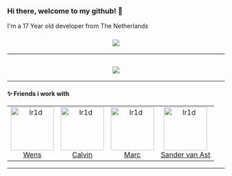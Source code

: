 ### Hi there, welcome to my github! 👋
I'm a 17 Year old developer from The Netherlands

<h3 align="center">
  <a href="https://discord.com/users/228547365848612864" alt="Discord">
      <img src="https://img.shields.io/badge/DISCORD-SKELIC%235899-7289da"/>
  </a>
</h3>

<hr>

<h2 align="center">
  <a href="https://github.com/SKELIC">
    <img align="center" src="https://github-readme-stats.vercel.app/api?username=SKELIC&count_private=true">
  </a>
  <br>
</h2>

---

#### :sparkles: Friends i work with
<table>
  <tr>
    <td align="center">
      <a href="https://github.com/rens4000">
        <img src="https://avatars2.githubusercontent.com/u/6216905" width="100px;" alt="Ir1d"/>
      </a>
      <br />
      <a href="https://github.com/rens4000">Wens</a>
    </td>
    <td align="center">
      <a href="https://github.com/calvinhofman">
        <img src="https://panels-images.twitch.tv/panel-165583853-image-fe238e64-3a80-4bc8-99e7-f3ff04ea8b66" width="100px;" alt="Ir1d"/>
      </a>
      <br />
      <a href="https://github.com/calvinhofman">Calvin</a>
    </td>
    <td align="center">
      <a href="https://github.com/MarcvdMade">
        <img src="https://avatars2.githubusercontent.com/u/55003488" width="100px;" alt="Ir1d"/>
      </a>
      <br />
      <a href="https://github.com/MarcvdMade">Marc</a>
    </td>
    <td align="center">
      <a href="https://github.com/SANDR7">
        <img src="https://avatars2.githubusercontent.com/u/47674845" width="100px;" alt="Ir1d"/>
      </a>
      <br />
      <a href="https://github.com/SANDR7">Sander van Ast</a>
    </td>
  </tr>
</table>

---
